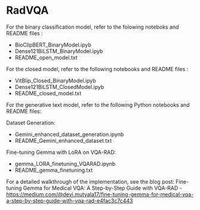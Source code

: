 # RadVQA

For the binary classification model, refer to the folowing noteboks and README files :
- BioClipBERT_BinaryModel.ipyb
- Dense121BiLSTM_BinaryModel.ipyb
- README_open_model.txt

For the closed model, refer to the following notebooks and README files :
- VitBlip_Closed_BinaryModel.ipyb
- Dense121BiLSTM_ClosedModel.ipyb
- README_closed_model.txt


For the generative text model, refer to the following Python notebooks and README files:

Dataset Generation:
  - Gemini_enhanced_dataset_generation.ipynb
  - README_Gemini_enhanced_dataset.txt

Fine-tuning Gemma with LoRA on VQA-RAD:
  - gemma_LORA_finetuning_VQARAD.ipynb
  - README_gemma_finetuning.txt

For a detailed walkthrough of the implementation, see the blog post:
Fine-tuning Gemma for Medical VQA: A Step-by-Step Guide with VQA-RAD - https://medium.com/@devi.mutyala17/fine-tuning-gemma-for-medical-vqa-a-step-by-step-guide-with-vqa-rad-e4fac3c7c443
